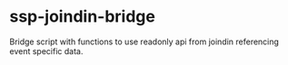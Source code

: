 # ssp-joindin-bridge
Bridge script with functions to use readonly api from joindin referencing event specific data.
